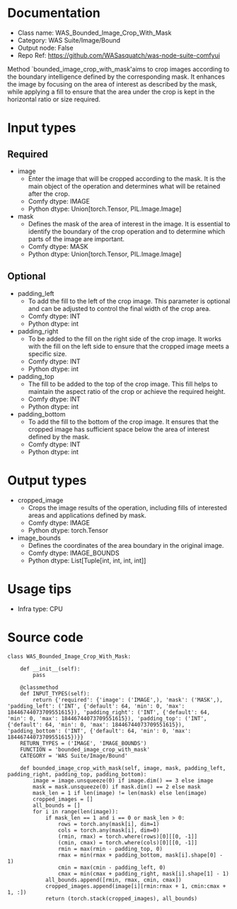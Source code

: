 # Documentation
- Class name: WAS_Bounded_Image_Crop_With_Mask
- Category: WAS Suite/Image/Bound
- Output node: False
- Repo Ref: https://github.com/WASasquatch/was-node-suite-comfyui

Method `bounded_image_crop_with_mask'aims to crop images according to the boundary intelligence defined by the corresponding mask. It enhances the image by focusing on the area of interest as described by the mask, while applying a fill to ensure that the area under the crop is kept in the horizontal ratio or size required.

# Input types
## Required
- image
    - Enter the image that will be cropped according to the mask. It is the main object of the operation and determines what will be retained after the crop.
    - Comfy dtype: IMAGE
    - Python dtype: Union[torch.Tensor, PIL.Image.Image]
- mask
    - Defines the mask of the area of interest in the image. It is essential to identify the boundary of the crop operation and to determine which parts of the image are important.
    - Comfy dtype: MASK
    - Python dtype: Union[torch.Tensor, PIL.Image.Image]
## Optional
- padding_left
    - To add the fill to the left of the crop image. This parameter is optional and can be adjusted to control the final width of the crop area.
    - Comfy dtype: INT
    - Python dtype: int
- padding_right
    - To be added to the fill on the right side of the crop image. It works with the fill on the left side to ensure that the cropped image meets a specific size.
    - Comfy dtype: INT
    - Python dtype: int
- padding_top
    - The fill to be added to the top of the crop image. This fill helps to maintain the aspect ratio of the crop or achieve the required height.
    - Comfy dtype: INT
    - Python dtype: int
- padding_bottom
    - To add the fill to the bottom of the crop image. It ensures that the cropped image has sufficient space below the area of interest defined by the mask.
    - Comfy dtype: INT
    - Python dtype: int

# Output types
- cropped_image
    - Crops the image results of the operation, including fills of interested areas and applications defined by mask.
    - Comfy dtype: IMAGE
    - Python dtype: torch.Tensor
- image_bounds
    - Defines the coordinates of the area boundary in the original image.
    - Comfy dtype: IMAGE_BOUNDS
    - Python dtype: List[Tuple[int, int, int, int]]

# Usage tips
- Infra type: CPU

# Source code
```
class WAS_Bounded_Image_Crop_With_Mask:

    def __init__(self):
        pass

    @classmethod
    def INPUT_TYPES(self):
        return {'required': {'image': ('IMAGE',), 'mask': ('MASK',), 'padding_left': ('INT', {'default': 64, 'min': 0, 'max': 18446744073709551615}), 'padding_right': ('INT', {'default': 64, 'min': 0, 'max': 18446744073709551615}), 'padding_top': ('INT', {'default': 64, 'min': 0, 'max': 18446744073709551615}), 'padding_bottom': ('INT', {'default': 64, 'min': 0, 'max': 18446744073709551615})}}
    RETURN_TYPES = ('IMAGE', 'IMAGE_BOUNDS')
    FUNCTION = 'bounded_image_crop_with_mask'
    CATEGORY = 'WAS Suite/Image/Bound'

    def bounded_image_crop_with_mask(self, image, mask, padding_left, padding_right, padding_top, padding_bottom):
        image = image.unsqueeze(0) if image.dim() == 3 else image
        mask = mask.unsqueeze(0) if mask.dim() == 2 else mask
        mask_len = 1 if len(image) != len(mask) else len(image)
        cropped_images = []
        all_bounds = []
        for i in range(len(image)):
            if mask_len == 1 and i == 0 or mask_len > 0:
                rows = torch.any(mask[i], dim=1)
                cols = torch.any(mask[i], dim=0)
                (rmin, rmax) = torch.where(rows)[0][[0, -1]]
                (cmin, cmax) = torch.where(cols)[0][[0, -1]]
                rmin = max(rmin - padding_top, 0)
                rmax = min(rmax + padding_bottom, mask[i].shape[0] - 1)
                cmin = max(cmin - padding_left, 0)
                cmax = min(cmax + padding_right, mask[i].shape[1] - 1)
            all_bounds.append([rmin, rmax, cmin, cmax])
            cropped_images.append(image[i][rmin:rmax + 1, cmin:cmax + 1, :])
            return (torch.stack(cropped_images), all_bounds)
```